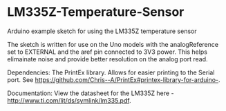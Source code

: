 # LM335Z-Temperature-Sensor
Arduino example sketch for using the LM335Z temperature sensor 

The sketch is written for use on the Uno models with the analogReference set to EXTERNAL and the aref pin connected to 3V3 power. This helps elimainate noise and provide better resolution on the analog port read.  

Dependencies: The PrintEx library. Allows for easier printing to the Serial port. See https://github.com/Chris--A/PrintEx#printex-library-for-arduino-.

Documentation: View the datasheet for the LM335Z here -  http://www.ti.com/lit/ds/symlink/lm335.pdf.

